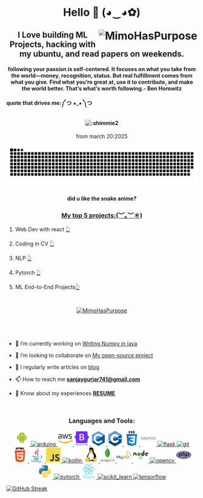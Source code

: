 

<h1 align="center">Hello 👋  (◕‿◕✿) <p align="left"> <img src="https://komarev.com/ghpvc/?username=MimoHasPurpose&label=Profile%20views&color=0e75b6&style=flat" alt="MimoHasPurpose" align="right" /> </p></h1>


<h2 align="center"> I Love building ML Projects, hacking with my ubuntu, and read papers on weekends.</h2>

<h4 align="center">


  following your passion is self-centered. It focuses on what you take from the world—money, recognition, status. But real fulfillment comes from what you give. Find what you’re great at, use it to contribute, and make the world better. That’s what’s worth following.- <bold>Ben Horowitz </bold>


<p align="left">quote that drives me:༼ つ ◕_◕ ༽つ</p>
  
  
</h4>

<h4 align="center">
  
 ![:shimmie2](https://count.getloli.com/@shimmie2?name=shimmie2&theme=love-and-deepspace&padding=7&offset=0&align=center&scale=0.7&pixelated=1&darkmode=auto)

  
</h4>
 

<p align="center">from march 20:2025</p>
<picture>
  <source media="(prefers-color-scheme: dark)" srcset="https://raw.githubusercontent.com/MimoHasPurpose/MimoHasPurpose/output/github-snake-dark.svg" />
  <source media="(prefers-color-scheme: light)" srcset="https://raw.githubusercontent.com/MimoHasPurpose/MimoHasPurpose/output/github-snake.svg" />
  <img alt="github-snake" src="https://raw.githubusercontent.com/MimoHasPurpose/MimoHasPurpose/output/github-snake.svg" />
</picture>
<h4 align="center"> did u like the snake anime?</h4>



<h3 align="center"><ins>My top 5 projects:(︶｡︶✽)</ins></h3>



  
 1. Web Dev with react [👆](https://github.com/MimoHasPurpose/Web-Dev-React-Continued)<br>    



  
2. Coding in CV [👆](https://github.com/MimoHasPurpose/codingINCV)<br>


3. NLP [👆](https://github.com/MimoHasPurpose/NaturalLangaugeProcessing-Internshala)<br>

4. Pytorch [👆](https://github.com/MimoHasPurpose/pytorch)


5. ML End-to-End Projects[👆](https://github.com/aiAtYourService/MLProjects)

<h1>
  

</h1>




<p align="center"> <a href="https://github.com/ryo-ma/github-profile-trophy"><img src="https://github-profile-trophy.vercel.app/?username=MimoHasPurpose" alt="MimoHasPurpose" /></a> </p>

<p align="left"> <a href="https://twitter.com/" target="blank"><img src="https://img.shields.io/twitter/follow/?logo=twitter&style=for-the-badge" alt="" /></a> </p>



<h1></h1>

- 🔭 I’m currently working on [Writing Numpy in java](https://github.com/MimoHasPurpose/JavaProjects)

- 👯 I’m looking to collaborate on [My open-source project](https://github.com/MimoHasPurpose?tab=repositories)

- 📝 I regularly write articles on [blog]([https://github.com/MimoHasPurpose/notes-from-the-underground)


- 📫 How to reach me **sanjaygurjar741@gmail.com**

- 📄 Know about my experiences [**RESUME**](https://docs.google.com/document/d/1cQE5IAtot-5I48RaXzjkgQCx6We3E3JF_KXvgBWjdFY/edit?tab=t.0)

<br>


<h3 align="center">Languages and Tools:</h3>
<p align="center"> <a href="https://developer.android.com" target="_blank" rel="noreferrer"> <img src="https://raw.githubusercontent.com/devicons/devicon/master/icons/android/android-original-wordmark.svg" alt="android" width="40" height="40"/> </a> <a href="https://www.arduino.cc/" target="_blank" rel="noreferrer"> <img src="https://cdn.worldvectorlogo.com/logos/arduino-1.svg" alt="arduino" width="40" height="40"/> </a> <a href="https://aws.amazon.com" target="_blank" rel="noreferrer"> <img src="https://raw.githubusercontent.com/devicons/devicon/master/icons/amazonwebservices/amazonwebservices-original-wordmark.svg" alt="aws" width="40" height="40"/> </a> <a href="https://getbootstrap.com" target="_blank" rel="noreferrer"> <img src="https://raw.githubusercontent.com/devicons/devicon/master/icons/bootstrap/bootstrap-plain-wordmark.svg" alt="bootstrap" width="40" height="40"/> </a> <a href="https://www.cprogramming.com/" target="_blank" rel="noreferrer"> <img src="https://raw.githubusercontent.com/devicons/devicon/master/icons/c/c-original.svg" alt="c" width="40" height="40"/> </a> <a href="https://www.w3schools.com/cpp/" target="_blank" rel="noreferrer"> <img src="https://raw.githubusercontent.com/devicons/devicon/master/icons/cplusplus/cplusplus-original.svg" alt="cplusplus" width="40" height="40"/> </a> <a href="https://www.w3schools.com/css/" target="_blank" rel="noreferrer"> <img src="https://raw.githubusercontent.com/devicons/devicon/master/icons/css3/css3-original-wordmark.svg" alt="css3" width="40" height="40"/> </a> <a href="https://expressjs.com" target="_blank" rel="noreferrer"> <img src="https://raw.githubusercontent.com/devicons/devicon/master/icons/express/express-original-wordmark.svg" alt="express" width="40" height="40"/> </a> <a href="https://flask.palletsprojects.com/" target="_blank" rel="noreferrer"> <img src="https://www.vectorlogo.zone/logos/pocoo_flask/pocoo_flask-icon.svg" alt="flask" width="40" height="40"/> </a> <a href="https://git-scm.com/" target="_blank" rel="noreferrer"> <img src="https://www.vectorlogo.zone/logos/git-scm/git-scm-icon.svg" alt="git" width="40" height="40"/> </a> <a href="https://www.w3.org/html/" target="_blank" rel="noreferrer"> <img src="https://raw.githubusercontent.com/devicons/devicon/master/icons/html5/html5-original-wordmark.svg" alt="html5" width="40" height="40"/> </a> <a href="https://www.java.com" target="_blank" rel="noreferrer"> <img src="https://raw.githubusercontent.com/devicons/devicon/master/icons/java/java-original.svg" alt="java" width="40" height="40"/> </a> <a href="https://developer.mozilla.org/en-US/docs/Web/JavaScript" target="_blank" rel="noreferrer"> <img src="https://raw.githubusercontent.com/devicons/devicon/master/icons/javascript/javascript-original.svg" alt="javascript" width="40" height="40"/> </a> <a href="https://kotlinlang.org" target="_blank" rel="noreferrer"> <img src="https://www.vectorlogo.zone/logos/kotlinlang/kotlinlang-icon.svg" alt="kotlin" width="40" height="40"/> </a> <a href="https://www.linux.org/" target="_blank" rel="noreferrer"> <img src="https://raw.githubusercontent.com/devicons/devicon/master/icons/linux/linux-original.svg" alt="linux" width="40" height="40"/> </a> <a href="https://www.mongodb.com/" target="_blank" rel="noreferrer"> <img src="https://raw.githubusercontent.com/devicons/devicon/master/icons/mongodb/mongodb-original-wordmark.svg" alt="mongodb" width="40" height="40"/> </a> <a href="https://www.mysql.com/" target="_blank" rel="noreferrer"> <img src="https://raw.githubusercontent.com/devicons/devicon/master/icons/mysql/mysql-original-wordmark.svg" alt="mysql" width="40" height="40"/> </a> <a href="https://nodejs.org" target="_blank" rel="noreferrer"> <img src="https://raw.githubusercontent.com/devicons/devicon/master/icons/nodejs/nodejs-original-wordmark.svg" alt="nodejs" width="40" height="40"/> </a> <a href="https://opencv.org/" target="_blank" rel="noreferrer"> <img src="https://www.vectorlogo.zone/logos/opencv/opencv-icon.svg" alt="opencv" width="40" height="40"/> </a> <a href="https://www.php.net" target="_blank" rel="noreferrer"> <img src="https://raw.githubusercontent.com/devicons/devicon/master/icons/php/php-original.svg" alt="php" width="40" height="40"/> </a> <a href="https://www.python.org" target="_blank" rel="noreferrer"> <img src="https://raw.githubusercontent.com/devicons/devicon/master/icons/python/python-original.svg" alt="python" width="40" height="40"/> </a> <a href="https://pytorch.org/" target="_blank" rel="noreferrer"> <img src="https://www.vectorlogo.zone/logos/pytorch/pytorch-icon.svg" alt="pytorch" width="40" height="40"/> </a> <a href="https://reactjs.org/" target="_blank" rel="noreferrer"> <img src="https://raw.githubusercontent.com/devicons/devicon/master/icons/react/react-original-wordmark.svg" alt="react" width="40" height="40"/> </a> <a href="https://scikit-learn.org/" target="_blank" rel="noreferrer"> <img src="https://upload.wikimedia.org/wikipedia/commons/0/05/Scikit_learn_logo_small.svg" alt="scikit_learn" width="40" height="40"/> </a> <a href="https://www.tensorflow.org" target="_blank" rel="noreferrer"> <img src="https://www.vectorlogo.zone/logos/tensorflow/tensorflow-icon.svg" alt="tensorflow" width="40" height="40"/> </a> </p>

<p align="center">

[![GitHub Streak](https://streak-stats.demolab.com/?user=MimoHasPurpose&currStreakNum=2FD3EB&fire=pink&sideLabels=F00&date_format=[Y.]n.j)](https://git.io/streak-stats)

</p>